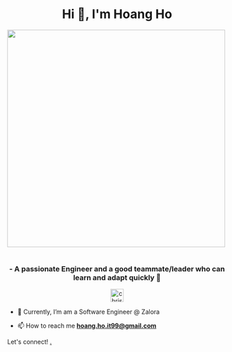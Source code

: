 <h1 align="center">Hi 👋, I'm Hoang Ho</h1>

<!-- ![Source: DevianArt](https://64.media.tumblr.com/c5543874b9cbe98da1d20945a45e989b/tumblr_o5a5r9Z9O71tvppquo1_r1_1280.gif) -->
<img src="https://user-images.githubusercontent.com/74038190/212748842-9fcbad5b-6173-4175-8a61-521f3dbb7514.gif" width="500">
<br><br>
<h3 align="center">- A passionate Engineer and a good teammate/leader who can learn and adapt quickly 🙆 </h3>

<p align="center">
<!-- <a href="https://medium.com/@locvicvn1234" target="blank"><img align="center" src="https://cdn.jsdelivr.net/npm/simple-icons@3.0.1/icons/medium.svg" alt="@locvicvn1234" height="30" width="30" /></a> -->
<a href="https://www.linkedin.com/in/hoangho0106/" target="blank"><img align="center" src="https://cdn.jsdelivr.net/npm/simple-icons@3.0.1/icons/linkedin.svg" alt="chrislevn" height="30" width="30" /></a>
</p>


<!-- <p align="left"> <img src="https://komarev.com/ghpvc/?username=chrislevn" alt="chrislevn" /> </p> -->

- 👯 Currently, I’m am a Software Engineer @ Zalora

- 📫 How to reach me **hoang.ho.it99@gmail.com**

Let's connect! <a href="https://www.linkedin.com/in/hoangho0106/" target="_blank">.
